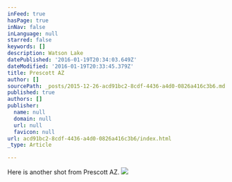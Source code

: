 ```yaml
---
inFeed: true
hasPage: true
inNav: false
inLanguage: null
starred: false
keywords: []
description: Watson Lake
datePublished: '2016-01-19T20:34:03.649Z'
dateModified: '2016-01-19T20:33:45.379Z'
title: Prescott AZ
author: []
sourcePath: _posts/2015-12-26-acd91bc2-8cdf-4436-a4d0-0826a416c3b6.md
published: true
authors: []
publisher:
  name: null
  domain: null
  url: null
  favicon: null
url: acd91bc2-8cdf-4436-a4d0-0826a416c3b6/index.html
_type: Article

---
```

Here is another shot from Prescott AZ.
![](https://s3-us-west-2.amazonaws.com/the-grid-img/p/87f66f3612deaf85d87f7cb32d8b7f0aa431d632.jpg)